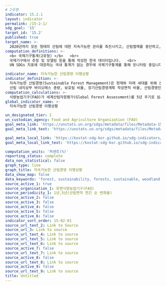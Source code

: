 ```yaml
---
# 2유형 
indicator: 15.2.1
layout: indicator
permalink: /15-2-1/
sdg_goal: '15'
target_id: '15.2'
published: true
target_name: >-
  2020년까지 모든 형태의 산림에 대한 지속가능한 관리를 촉진시키고, 산림벌채를 중단하고, 황폐화된 산림을 복원하고 전 세계적으로 조림과 재식림을 대폭 확대
computation_definitions: >-
  <b> 국제기구통계(2유형) </b>   <br>
  국제기구에서 추정 및 모델링 등을 통해 작성한 한국 데이터입니다.   <br>
  UN SDGs 지표에 대응하는 국내 통계가 없는 경우에 국제기구통계를 통해 모니터링 중입니다. 

indicator_name: 지속가능한 산림경영 이행상황
indicator_definition: >-
  지속가능한 산림경영(Sustainable Forest Management)은 현재와 미래 세대를 위해 산림의 경제적, 사회적, 환경적 가치를 유지하고 강화하는 것으로, 산림 면적 연간 순 변화율, 
  산림 내지상부 바이오매스 총량, 보호림 비율, 장기산림경영계획 작성면적 비율, 산림경영인증 면적 등 5개 지표 상황을 점검
computation_calculations: >-
  식량농업기구(FAO)가 세계산림자원평가(Global Forest Assessment)를 5년 주기로 실시하며 이 과정에서 국가별 컨설팅 실시 
global_indicator_name: >-
  지속가능한 산림경영 이행상황

un_designated_tier: I
un_custodian_agency: Food and Agriculture Organization (FAO)
goal_meta_link: 'https://unstats.un.org/sdgs/metadata/files/Metadata-15-02-01.pdf'
goal_meta_link_text: 'https://unstats.un.org/sdgs/metadata/files/Metadata-15-02-01.pdf'

goal_meta_local_link: 'https://kostat-sdg-kor.github.io/sdg-indicators/public/data/Metadata-15-02-01_KOR.pdf'
goal_meta_local_link_text: 'https://kostat-sdg-kor.github.io/sdg-indicators/public/data/Metadata-15-02-01_KOR.pdf'

computation_units: '퍼센트(%)'
reporting_status: complete
data_non_statistical: false
graph_type: line
graph_title: 지속가능한 산림경영 이행상황
data_show_map: false
data_keywords: 'forest, sustainability, forests, sustainable, woodland'
source_active_1: true
source_organisation_1: 유엔식량농업기구(FAO)
source_periodicity_1: 1년,5년(산림면적 연간 순 변화율)
source_active_2: false
source_active_3: false
source_active_4: false
source_active_5: false
source_active_6: false
indicator_sort_order: 15-02-01
source_url_text_2: Link to Source
source_url_3: Link to source
source_url_text_4: Link to source
source_url_text_5: Link to source
source_url_text_6: Link to source
source_active_7: false
source_url_text_7: Link to source
source_active_8: false
source_url_text_8: Link to source
source_active_9: false
source_url_text_9: Link to source
title: Untitled
---
```

